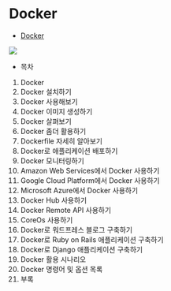 # Docker

* <a href="http://www.pyrasis.com/book/DockerForTheReallyImpatient" target="_blank">Docker</a>

![](https://lh4.googleusercontent.com/-4GLge54e_jU/VHVJ40nHpGI/AAAAAAAAAlQ/FeD3xLyzGqM/s514/DockerForTheReallyImpatient.png)

* 목차

01. Docker
02. Docker 설치하기
03. Docker 사용해보기
04. Docker 이미지 생성하기
05. Docker 살펴보기
06. Docker 좀더 활용하기
07. Dockerfile 자세히 알아보기
08. Docker로 애플리케이션 배포하기
09. Docker 모니터링하기
10. Amazon Web Services에서 Docker 사용하기
11. Google Cloud Platform에서 Docker 사용하기
12. Microsoft Azure에서 Docker 사용하기
13. Docker Hub 사용하기
14. Docker Remote API 사용하기
15. CoreOs 사용하기
16. Docker로 워드프레스 블로그 구축하기
17. Docker로 Ruby on Rails 애플리케이션 구축하기
18. Docker로 Django 애플리케이션 구축하기
19. Docker 활용 시나리오
20. Docker 명령어 및 옵션 목록
21. 부록
